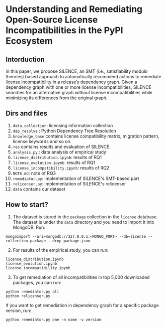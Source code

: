 # Understanding and Remediating Open-Source License Incompatibilities in the PyPI Ecosystem

## Intorduction
In this paper, we propose SILENCE, an SMT
(i.e., satisfiability modulo theories) based approach to automatically recommend actions to remediate license incompatibility
in a release’s dependency graph. Given a dependency graph
with one or more license incompatibilities, SILENCE searches
for an alternative graph without license incompatibilities while
minimizing its differences from the original graph. 

## Dirs and files
1. `data_collection`: licensing information collection
2. `dep_resolve` : Python Dependency Tree Resolution
3. `knowledge_base` contains license compatibility matrix, migration pattern, license keywords and so on.
4. `res` contains results and evaluation of SILENCE.
5. `analysis.py` : data analysis of empirical study
6. `license_distribution.ipynb`: results of RQ1
7. `license_evolution.ipynb`: results of RQ1
8. `license_incompatibility.ipynb`: results of RQ2
9. `NOTE.md`: note of RQ3
9. `remediator.py`: implementation of SILENCE's SMT-based part
10. `relicenser.py`: implementation of SILENCE's relicenser
11. `data` contains our dataset


## How to start?

1. The dataset is stored in the `package` collection in the `license` database. The dataset is under the `data` directory and you need to import it into MongoDB. Run:
```
mongoimport --uri=mongodb://127.0.0.1:<MONGO_PORT> --db=license --collection package --drop package.json
```

2. For results of the empirical study, you can run:
```
license_distribution.ipynb
license_evolution.ipynb
license_incompatibility.ipynb
```

3. To get remediation of all incompatibilities in top 5,000 downloaded packages, you can run:
```
python remediator.py all
python relicenser.py
```

If you want to get remediation in dependency graph for a specific package version, run:
```
python remediator.py one -n name -v version
```
